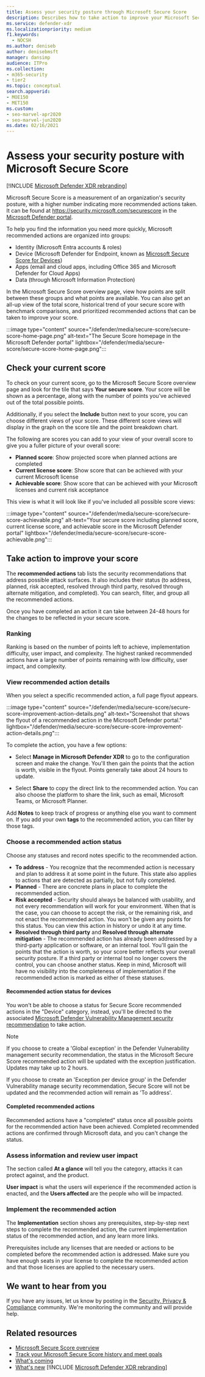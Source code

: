 ```yaml
---
title: Assess your security posture through Microsoft Secure Score
description: Describes how to take action to improve your Microsoft Secure Score in the Microsoft Defender portal.
ms.service: defender-xdr
ms.localizationpriority: medium
f1.keywords:
  - NOCSH
ms.author: deniseb
author: denisebmsft
manager: dansimp
audience: ITPro
ms.collection:
- m365-security
- tier2
ms.topic: conceptual
search.appverid:
- MOE150
- MET150
ms.custom:
- seo-marvel-apr2020
- seo-marvel-jun2020
ms.date: 02/16/2021
---
```


# Assess your security posture with Microsoft Secure Score

[!INCLUDE [Microsoft Defender XDR rebranding](../includes/microsoft-defender.md)]

Microsoft Secure Score is a measurement of an organization's security posture, with a higher number indicating more recommended actions taken. It can be found at https://security.microsoft.com/securescore in the [Microsoft Defender portal](microsoft-365-defender.md).

To help you find the information you need more quickly, Microsoft recommended actions are organized into groups:

- Identity (Microsoft Entra accounts & roles)
- Device (Microsoft Defender for Endpoint, known as [Microsoft Secure Score for Devices](/windows/security/threat-protection/microsoft-defender-atp/tvm-microsoft-secure-score-devices))
- Apps (email and cloud apps, including Office 365 and Microsoft Defender for Cloud Apps)
- Data (through Microsoft Information Protection)

In the Microsoft Secure Score overview page, view how points are split between these groups and what points are available. You can also get an all-up view of the total score, historical trend of your secure score with benchmark comparisons, and prioritized recommended actions that can be taken to improve your score.

:::image type="content" source="/defender/media/secure-score/secure-score-home-page.png" alt-text="The Secure Score homepage in the Microsoft Defender portal" lightbox="/defender/media/secure-score/secure-score-home-page.png":::

## Check your current score

To check on your current score, go to the Microsoft Secure Score overview page and look for the tile that says **Your secure score**. Your score will be shown as a percentage, along with the number of points you've achieved out of the total possible points.

Additionally, if you select the **Include** button next to your score, you can choose different views of your score. These different score views will display in the graph on the score tile and the point breakdown chart.

The following are scores you can add to your view of your overall score to give you a fuller picture of your overall score:

- **Planned score**: Show projected score when planned actions are completed
- **Current license score**: Show score that can be achieved with your current Microsoft license
- **Achievable score**: Show score that can be achieved with your Microsoft licenses and current risk acceptance

This view is what it will look like if you've included all possible score views:

:::image type="content" source="/defender/media/secure-score/secure-score-achievable.png" alt-text="Your secure score including planned score, current license score, and achievable score in the Microsoft Defender portal" lightbox="/defender/media/secure-score/secure-score-achievable.png":::

## Take action to improve your score

The **recommended actions** tab lists the security recommendations that address possible attack surfaces. It also includes their status (to address, planned, risk accepted, resolved through third party, resolved through alternate mitigation, and completed). You can search, filter, and group all the recommended actions.

Once you have completed an action it can take between 24-48 hours for the changes to be reflected in your secure score.

### Ranking

Ranking is based on the number of points left to achieve, implementation difficulty, user impact, and complexity. The highest ranked recommended actions have a large number of points remaining with low difficulty, user impact, and complexity.

### View recommended action details

When you select a specific recommended action, a full page flyout appears.

:::image type="content" source="/defender/media/secure-score/secure-score-improvement-action-details.png" alt-text="Screenshot that shows the flyout of a recommended action in the Microsoft Defender portal." lightbox="/defender/media/secure-score/secure-score-improvement-action-details.png":::

To complete the action, you have a few options:

- Select **Manage in Microsoft Defender XDR** to go to the configuration screen and make the change. You'll then gain the points that the action is worth, visible in the flyout. Points generally take about 24 hours to update.

- Select **Share** to copy the direct link to the recommended action. You can also choose the platform to share the link, such as email, Microsoft Teams, or Microsoft Planner.

Add **Notes** to keep track of progress or anything else you want to comment on. If you add your own **tags** to the recommended action, you can filter by those tags.

### Choose a recommended action status

Choose any statuses and record notes specific to the recommended action.

- **To address** - You recognize that the recommended action is necessary and plan to address it at some point in the future. This state also applies to actions that are detected as partially, but not fully completed.
- **Planned** - There are concrete plans in place to complete the recommended action.
- **Risk accepted** - Security should always be balanced with usability, and not every recommendation will work for your environment. When that is the case, you can choose to accept the risk, or the remaining risk, and not enact the recommended action. You won't be given any points for this status. You can view this action in history or undo it at any time.
- **Resolved through third party** and **Resolved through alternate mitigation** - The recommended action has already been addressed by a third-party application or software, or an internal tool. You'll gain the points that the action is worth, so your score better reflects your overall security posture. If a third party or internal tool no longer covers the control, you can choose another status. Keep in mind, Microsoft will have no visibility into the completeness of implementation if the recommended action is marked as either of these statuses.

#### Recommended action status for devices

You won't be able to choose a status for Secure Score recommended actions in the "Device" category, instead, you'll be directed to the associated [Microsoft Defender Vulnerability Management security recommendation](/windows/security/threat-protection/microsoft-defender-atp/tvm-security-recommendation) to take action.

> [!NOTE]
> If you choose to create a 'Global exception' in the Defender Vulnerability management security recommendation, the status in the Microsoft Secure Score recommended action will be updated with the exception justification. Updates may take up to 2 hours.
>
> If you choose to create an 'Exception per device group' in the Defender Vulnerability manage security recommendation, Secure Score will not be updated and the recommended action will remain as 'To address'.

#### Completed recommended actions

Recommended actions have a "completed" status once all possible points for the recommended action have been achieved. Completed recommended actions are confirmed through Microsoft data, and you can't change the status.

### Assess information and review user impact

The section called **At a glance** will tell you the category, attacks it can protect against, and the product.

**User impact** is what the users will experience if the recommended action is enacted, and the **Users affected** are the people who will be impacted.

### Implement the recommended action

The **Implementation** section shows any prerequisites, step-by-step next steps to complete the recommended action, the current implementation status of the recommended action, and any learn more links.

Prerequisites include any licenses that are needed or actions to be completed before the recommended action is addressed. Make sure you have enough seats in your license to complete the recommended action and that those licenses are applied to the necessary users.

## We want to hear from you

If you have any issues, let us know by posting in the [Security, Privacy & Compliance](https://techcommunity.microsoft.com/t5/Security-Privacy-Compliance/bd-p/security_privacy) community. We're monitoring the community and will provide help.

## Related resources

- [Microsoft Secure Score overview](microsoft-secure-score.md)
- [Track your Microsoft Secure Score history and meet goals](microsoft-secure-score-history-metrics-trends.md)
- [What's coming](whats-new.md)
- [What's new](microsoft-secure-score-whats-new.md)
[!INCLUDE [Microsoft Defender XDR rebranding](../includes/defender-m3d-techcommunity.md)]
